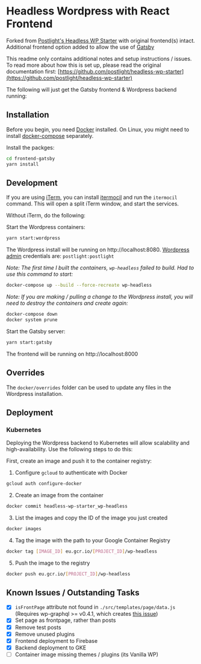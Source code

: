 # Headless Wordpress with React Frontend

Forked from [Postlight's Headless WP Starter](https://github.com/postlight/headless-wp-starter) with original frontend(s) intact. Additional frontend option added to allow the use of [Gatsby](https://gatsbyjs.org)

This readme only contains additional notes and setup instructions / issues. To read more about how this is set up, please read the original documentation first: [https://github.com/postlight/headless-wp-starter](https://github.com/postlight/headless-wp-starter)

The following will just get the Gatsby frontend & Wordpress backend running:

## Installation

Before you begin, you need [Docker](https://www.docker.com) installed. On Linux, you might need to install [docker-compose](https://docs.docker.com/compose/install/#install-compose) separately.

Install the packges:

```bash
cd frontend-gatsby
yarn install
```

## Development

If you are using [iTerm](https://iterm2.com/), you can install [itermocil](https://github.com/TomAnthony/itermocil) and run the `itermocil` command. This will open a split iTerm window, and start the services.

Without iTerm, do the following:

Start the Wordpress containers:

```bash
yarn start:wordpress
```

The Wordpress install will be running on http://localhost:8080.
[Wordpress admin](http://localhost:8080) credentials are: `postlight:postlight`

*Note: The first time I built the containers, `wp-headless` failed to build. Had to use this command to start:*

```bash
docker-compose up --build --force-recreate wp-headless
```

*Note: If you are making / pulling a change to the Wordpress install, you will need to destroy the containers and create again:*

```bash
docker-compose down
docker system prune
```

Start the Gatsby server:

```bash
yarn start:gatsby
```

The frontend will be running on http://localhost:8000

## Overrides

The `docker/overrides` folder can be used to update any files in the Wordpress installation.

## Deployment

### Kubernetes

Deploying the Wordpress backend to Kubernetes will allow scalability and high-availability. Use the following steps to do this:

First, create an image and push it to the container registry:

1. Configure `gcloud` to authenticate with Docker

```bash
gcloud auth configure-docker
```

2. Create an image from the container

```bash
docker commit headless-wp-starter_wp-headless
```

3. List the images and copy the ID of the image you just created

```bash
docker images
```

4. Tag the image with the path to your Google Container Registry

```bash
docker tag [IMAGE_ID] eu.gcr.io/[PROJECT_ID]/wp-headless
```

5. Push the image to the registry

```bash
docker push eu.gcr.io/[PROJECT_ID]/wp-headless
```

## Known Issues / Outstanding Tasks

- [x] `isFrontPage` attribute not found in `./src/templates/page/data.js` (Requires wp-graphql >= v0.4.1, which creates [this issue](https://github.com/postlight/headless-wp-starter/issues/243))
- [x] Set page as frontpage, rather than posts
- [x] Remove test posts
- [x] Remove unused plugins
- [x] Frontend deployment to Firebase
- [x] Backend deployment to GKE
- [ ] Container image missing themes / plugins (its Vanilla WP)
